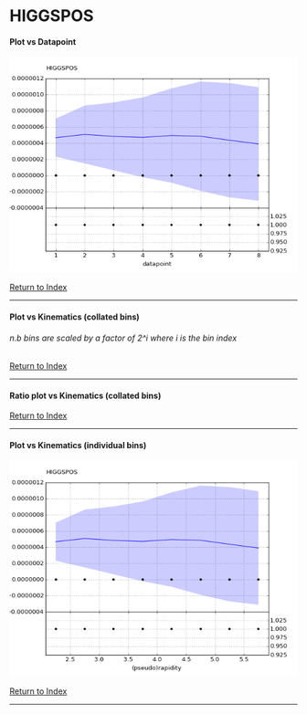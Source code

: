 HIGGSPOS
========
#### Plot vs Datapoint 
[![HIGGSPOS datapoints](HIGGSPOS.png)](HIGGSPOS.pdf) 

[Return to Index](../index.html)

------------- 
#### Plot vs Kinematics (collated bins) 
###### n.b bins are scaled by a factor of 2^i where i is the bin index  
      
[Return to Index](../index.html)

------------- 
#### Ratio plot vs Kinematics (collated bins) 
      
[Return to Index](../index.html)

------------- 
#### Plot vs Kinematics (individual bins) 
[![HIGGSPOS_0_0](HIGGSPOS_0_0.png)](HIGGSPOS_0_0.pdf)
      
[Return to Index](../index.html)

------------- 

